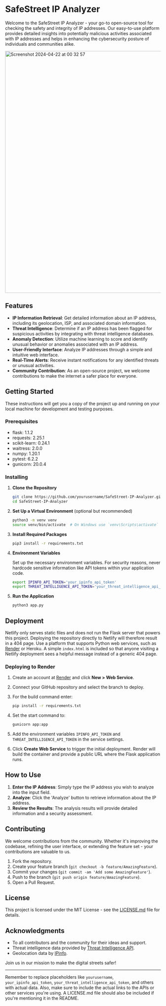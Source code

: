 # SafeStreet IP Analyzer

Welcome to the SafeStreet IP Analyzer - your go-to open-source tool for checking the safety and integrity of IP addresses. Our easy-to-use platform provides detailed insights into potentially malicious activities associated with IP addresses and helps in enhancing the cybersecurity posture of individuals and communities alike.

<img width="779" alt="Screenshot 2024-04-22 at 00 32 57" src="https://github.com/DeepNandre/SafeStreet-IP-Analyzer/assets/81618576/08e0f31e-f65e-495b-8abd-e45f1da3744a">

## Features

- **IP Information Retrieval**: Get detailed information about an IP address, including its geolocation, ISP, and associated domain information.
- **Threat Intelligence**: Determine if an IP address has been flagged for suspicious activities by integrating with threat intelligence databases.
- **Anomaly Detection**: Utilize machine learning to score and identify unusual behavior or anomalies associated with an IP address.
- **User-Friendly Interface**: Analyze IP addresses through a simple and intuitive web interface.
- **Real-Time Alerts**: Receive instant notifications for any identified threats or unusual activities.
- **Community Contribution**: As an open-source project, we welcome contributions to make the internet a safer place for everyone.

## Getting Started

These instructions will get you a copy of the project up and running on your local machine for development and testing purposes.

### Prerequisites

- flask: 1.1.2
- requests: 2.25.1
- scikit-learn: 0.24.1
- waitress: 2.0.0
- numpy: 1.20.1
- pytest: 6.2.2
- gunicorn: 20.0.4


### Installing

1. **Clone the Repository**

   ```bash
   git clone https://github.com/yourusername/SafeStreet-IP-Analyzer.git
   cd SafeStreet-IP-Analyzer
   ```

2. **Set Up a Virtual Environment** (optional but recommended)

   ```bash
   python3 -m venv venv
   source venv/bin/activate  # On Windows use `venv\Scripts\activate`
   ```

3. **Install Required Packages**

   ```bash
   pip3 install -r requirements.txt
   ```

4. **Environment Variables**

   Set up the necessary environment variables. For security reasons, never hardcode sensitive information like API tokens within your application code.

   ```bash
   export IPINFO_API_TOKEN='your_ipinfo_api_token'
   export THREAT_INTELLIGENCE_API_TOKEN='your_threat_intelligence_api_token'
   ```

5. **Run the Application**

   ```bash
   python3 app.py
   ```

## Deployment

Netlify only serves static files and does not run the Flask server that powers
this project. Deploying the repository directly to Netlify will therefore result
in a 404 page. Use a platform that supports Python web services, such as
[Render](https://render.com) or Heroku. A simple `index.html` is included so
that anyone visiting a Netlify deployment sees a helpful message instead of a
generic 404 page.

### Deploying to Render

1. Create an account at [Render](https://render.com) and click **New > Web Service**.
2. Connect your GitHub repository and select the branch to deploy.
3. For the build command enter:

   ```bash
   pip install -r requirements.txt
   ```

4. Set the start command to:

   ```bash
   gunicorn app:app
   ```

5. Add the environment variables `IPINFO_API_TOKEN` and
   `THREAT_INTELLIGENCE_API_TOKEN` in the service settings.
6. Click **Create Web Service** to trigger the initial deployment. Render will
   build the container and provide a public URL where the Flask application runs.

## How to Use

1. **Enter the IP Address**: Simply type the IP address you wish to analyze into the input field.
2. **Analyze**: Click the 'Analyze' button to retrieve information about the IP address.
3. **Review the Results**: The analysis results will provide detailed information and a security assessment.

## Contributing

We welcome contributions from the community. Whether it's improving the codebase, refining the user interface, or extending the feature set - your contributions are valuable to us.

1. Fork the repository.
2. Create your feature branch (`git checkout -b feature/AmazingFeature`).
3. Commit your changes (`git commit -am 'Add some AmazingFeature'`).
4. Push to the branch (`git push origin feature/AmazingFeature`).
5. Open a Pull Request.

## License

This project is licensed under the MIT License - see the [LICENSE.md](LICENSE.md) file for details.

## Acknowledgments

- To all contributors and the community for their ideas and support.
- Threat intelligence data provided by [Threat Intelligence API](#).
- Geolocation data by [IPinfo](https://ipinfo.io/).

Join us in our mission to make the digital streets safer!

---

Remember to replace placeholders like `yourusername`, `your_ipinfo_api_token`, `your_threat_intelligence_api_token`, and others with actual data. Also, make sure to include the actual links to the APIs or other services you're using. A LICENSE.md file should also be included if you're mentioning it in the README.
